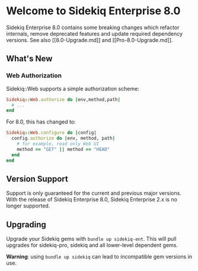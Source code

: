 # Welcome to Sidekiq Enterprise 8.0

Sidekiq Enterprise 8.0 contains some breaking changes which refactor internals, remove deprecated features and update required dependency versions. See also [[8.0-Upgrade.md]] and [[Pro-8.0-Upgrade.md]].

## What's New

### Web Authorization

Sidekiq::Web supports a simple authorization scheme:

```ruby
Sidekiq::Web.authorize do |env,method,path|
  # ...
end
```

For 8.0, this has changed to:

```ruby
Sidekiq::Web.configure do |config|
  config.authorize do |env, method, path|
    # for example, read only Web UI
    method == "GET" || method == "HEAD"
  end
end
```

## Version Support

Support is only guaranteed for the current and previous major versions. With the release of Sidekiq Enterprise 8.0, Sidekiq Enterprise 2.x is no longer supported.

## Upgrading

Upgrade your Sidekiq gems with `bundle up sidekiq-ent`.
This will pull upgrades for sidekiq-pro, sidekiq and all lower-level dependent gems.

**Warning**: using `bundle up sidekiq` can lead to incompatible gem versions in use.
